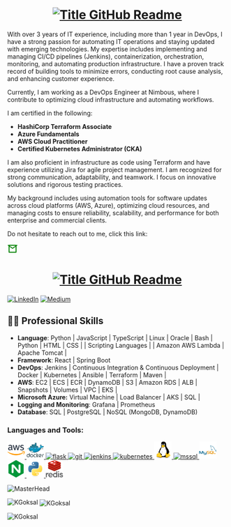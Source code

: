 <h1 style="text-align: center;">   
  <a href="https://www.linkedin.com/in/kgoksal/" target="_blank">  
   <img src="https://readme-typing-svg.herokuapp.com?font=Inter&weight=800&size=35&duration=3000&pause=500&multiline=true&width=650&height=140&lines=%24+whoami;DevOps+Engineer;Kadir+Goksal" alt="Title GitHub Readme" />   
  </a>    
</h1>    
 
<p> With over 3 years of IT experience, including more than 1 year in DevOps, I have a strong passion for automating IT operations and staying updated with emerging technologies. My expertise includes implementing and managing CI/CD pipelines (Jenkins), containerization, orchestration, monitoring, and automating production infrastructure. I have a proven track record of building tools to minimize errors, conducting root cause analysis, and enhancing customer experience.</p> 

<p>Currently, I am working as a DevOps Engineer at Nimbous, where I contribute to optimizing cloud infrastructure and automating workflows.</p>

<p>I am certified in the following:</p>
<ul>
  <li><strong>HashiCorp Terraform Associate</strong></li>
  <li><strong>Azure Fundamentals</strong></li>
  <li><strong>AWS Cloud Practitioner </strong></li>
  <li><strong>Certified Kubernetes Administrator (CKA)</strong></li>
</ul>

<p>I am also proficient in infrastructure as code using Terraform and have experience utilizing Jira for agile project management. I am recognized for strong communication, adaptability, and teamwork. I focus on innovative solutions and rigorous testing practices.</p>

<p>My background includes using automation tools for software updates across cloud platforms (AWS, Azure), optimizing cloud resources, and managing costs to ensure reliability, scalability, and performance for both enterprise and commercial clients.</p>

<p> Do not hesitate to reach out to me, click this link:</p>
<a href="mailto:abdulkadirgoksal@gmail.com">
  <svg xmlns="http://www.w3.org/2000/svg" width="24" height="24" viewBox="0 0 24 24" fill="none" stroke="green" stroke-width="2" stroke-linecap="round" stroke-linejoin="round" class="feather feather-mail">
    <path d="M4 4h16v16H4z"></path>
    <path d="M22 4l-10 7L2 4"></path>
  </svg>
</a>

<h1 style="text-align: center;">
  <a href="mailto:abdulkadirgoksal@gmail.com">
    <img src="https://readme-typing-svg.herokuapp.com?font=Inter&weight=800&size=35&duration=3000&pause=500&multiline=true&width=650&height=140&lines=%24+To+Reach+Out:;abdulkadirgoksal@gmail.com" alt="Title GitHub Readme" />
  </a>
</h1>

[![LinkedIn](https://img.shields.io/badge/LinkedIn-0077B5?style=for-the-badge&logo=linkedin&logoColor=white)](https://www.linkedin.com/in/kgoksal/)
[![Medium](https://img.shields.io/badge/Medium-000000?style=for-the-badge&logo=medium&logoColor=white)](https://medium.com/@KGoksal) 


## 👨‍💻 Professional Skills 
- **Language**: Python | JavaScript | TypeScript | Linux | Oracle | Bash | Python | HTML | CSS | | Scripting Languages | | Amazon AWS Lambda | Apache Tomcat | 
- **Framework**: React | Spring Boot 
- **DevOps**: Jenkins | Continuous Integration & Continuous Deployment | Docker | Kubernetes | Ansible | Terraform | Maven |  
- **AWS**: EC2 | ECS | ECR | DynamoDB | S3 | Amazon RDS | ALB | Snapshots | Volumes | VPC | EKS | 
- **Microsoft Azure:** Virtual Machine | Load Balancer | AKS | SQL | 
- **Logging and Monitoring**: Grafana | Prometheus 
- **Database**: SQL | PostgreSQL | NoSQL (MongoDB, DynamoDB) 
 

<h3 align="left">Languages and Tools:</h3>
<p align="left"> <a href="https://aws.amazon.com" target="_blank" rel="noreferrer"> <img src="https://raw.githubusercontent.com/devicons/devicon/master/icons/amazonwebservices/amazonwebservices-original-wordmark.svg" alt="aws" width="40" height="40"/> </a> <a href="https://www.docker.com/" target="_blank" rel="noreferrer"> <img src="https://raw.githubusercontent.com/devicons/devicon/master/icons/docker/docker-original-wordmark.svg" alt="docker" width="40" height="40"/> </a> <a href="https://flask.palletsprojects.com/" target="_blank" rel="noreferrer"> <img src="https://www.vectorlogo.zone/logos/pocoo_flask/pocoo_flask-icon.svg" alt="flask" width="40" height="40"/> </a> <a href="https://git-scm.com/" target="_blank" rel="noreferrer"> <img src="https://www.vectorlogo.zone/logos/git-scm/git-scm-icon.svg" alt="git" width="40" height="40"/> </a> <a href="https://www.jenkins.io" target="_blank" rel="noreferrer"> <img src="https://www.vectorlogo.zone/logos/jenkins/jenkins-icon.svg" alt="jenkins" width="40" height="40"/> </a> <a href="https://kubernetes.io" target="_blank" rel="noreferrer"> <img src="https://www.vectorlogo.zone/logos/kubernetes/kubernetes-icon.svg" alt="kubernetes" width="40" height="40"/> </a> <a href="https://www.linux.org/" target="_blank" rel="noreferrer"> <img src="https://raw.githubusercontent.com/devicons/devicon/master/icons/linux/linux-original.svg" alt="linux" width="40" height="40"/> </a> <a href="https://www.microsoft.com/en-us/sql-server" target="_blank" rel="noreferrer"> <img src="https://www.svgrepo.com/show/303229/microsoft-sql-server-logo.svg" alt="mssql" width="40" height="40"/> </a> <a href="https://www.mysql.com/" target="_blank" rel="noreferrer"> <img src="https://raw.githubusercontent.com/devicons/devicon/master/icons/mysql/mysql-original-wordmark.svg" alt="mysql" width="40" height="40"/> </a> <a href="https://www.nginx.com" target="_blank" rel="noreferrer"> <img src="https://raw.githubusercontent.com/devicons/devicon/master/icons/nginx/nginx-original.svg" alt="nginx" width="40" height="40"/> </a> <a href="https://www.python.org" target="_blank" rel="noreferrer"> <img src="https://raw.githubusercontent.com/devicons/devicon/master/icons/python/python-original.svg" alt="python" width="40" height="40"/> </a> <a href="https://redis.io" target="_blank" rel="noreferrer"> <img src="https://raw.githubusercontent.com/devicons/devicon/master/icons/redis/redis-original-wordmark.svg" alt="redis" width="40" height="40"/> </a>

![MasterHead](https://user-images.githubusercontent.com/74038190/212741999-016fddbd-617a-4448-8042-0ecf907aea25.gif) 
 
<p><img align="left" src="https://github-readme-stats.vercel.app/api/top-langs? username=KGoksal&show_icons=true&locale=en&layout=compact" alt="KGoksal" /></p>

<p>&nbsp;<img align="center" src="https://github-readme-stats.vercel.app/api?username=KGoksal&show_icons=true&locale=en" alt="KGoksal" /></p>

<p ><img align="ce nter" src="https://github-readme-streak-stats.herokuapp.com/?user=KGoksal&" alt="KGoksal" /></p>

